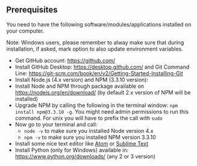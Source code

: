 ## Prerequisites

You need to have the following software/modules/applications installed on your computer.

Note: Windows users, please remember to alway make sure that during installation, if asked, mark option to also update environment variables.

- Get GitHub account: https://github.com/
- Install GitHub Desktop: https://desktop.github.com/ and Git Command Line: https://git-scm.com/book/en/v2/Getting-Started-Installing-Git
- Install Node.js (4.x version) and NPM (3.3.10 version):  
 - Install Node and NPM through package available on https://nodejs.org/en/download/ (by default 2.x version of NPM will be installed)
 - Upgrade NPM by calling the following in the terminal window: `npm install npm@3.3.10 -g`. You might need admin permissions to run this command. For unix you will have to prefix the call with `sudo`
 - Now go to your terminal and call:
   - `node -v` to make sure you installed Node version 4.x
    - `npm -v` to make sure you installed NPM version 3.3.10
- Install some nice text editor like [Atom](https://atom.io/) or [Sublime Text](https://www.sublimetext.com/)
- Install Python (only for Windows) available in: https://www.python.org/downloads/ (any 2 or 3 version)
